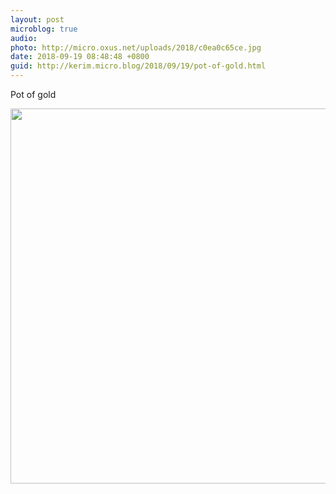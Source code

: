```yaml
---
layout: post
microblog: true
audio: 
photo: http://micro.oxus.net/uploads/2018/c0ea0c65ce.jpg
date: 2018-09-19 08:48:48 +0800
guid: http://kerim.micro.blog/2018/09/19/pot-of-gold.html
---
```

Pot of gold

<img src="http://micro.oxus.net/uploads/2018/c0ea0c65ce.jpg" width="600" height="600" />
